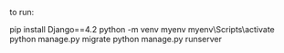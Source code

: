 to run:

pip install Django==4.2
python -m venv myenv
myenv\Scripts\activate
python manage.py migrate
python manage.py runserver 


